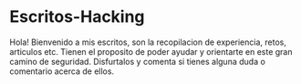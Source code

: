 # Escritos-Hacking
Hola! Bienvenido a mis escritos, son la recopilacion de experiencia, retos, articulos etc. Tienen el proposito de poder ayudar y orientarte en este gran camino de seguridad. Disfurtalos y comenta si tienes alguna duda o comentario acerca de ellos.

